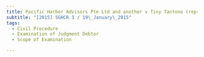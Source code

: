 ```yaml
---
title: Pacific Harbor Advisors Pte Ltd and another v Tiny Tantono (representative of the estate of 
subtitle: "[2015] SGHCR 3 / 19\_January\_2015"
tags:
  - Civil Procedure
  - Examination of Judgment Debtor
  - Scope of Examination

---
```


